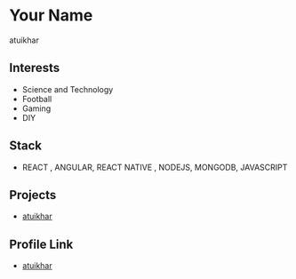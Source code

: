 # Your Name

atuikhar

## Interests

- Science and Technology
- Football
- Gaming
- DIY

## Stack

- REACT , ANGULAR, REACT NATIVE , NODEJS, MONGODB, JAVASCRIPT

## Projects

- [atuikhar](https://github.com/atuikhar)

## Profile Link

- [atuikhar](https://github.com/atuikhar)

